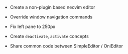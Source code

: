 - Create a non-plugin based neovim editor
- Override window navigation commands
- Fix left pane to 250px
- Create `deactivate`, `activate` concepts

- Share common code between SimpleEditor / OniEditor
